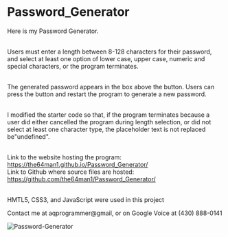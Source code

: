 # Password_Generator

Here is my Password Generator.<br><br> 

Users must enter a length between 8-128 characters for their password, and select at least one option of lower case, upper case, numeric and special characters, or the program terminates.<br><br>

The generated password appears in the box above the button. Users can press the button and restart the program to generate a new password.<br><br>

I modified the starter code so that, if the program terminates because a user did either cancelled the program during length selection, or did not select at least one character type, the placeholder text is not replaced be"undefined".<br><br>

Link to the website hosting the program: https://the64man1.github.io/Password_Generator/ <br>
Link to Github where source files are hosted: https://github.com/the64man1/Password_Generator/ <br><br>

HMTL5, CSS3, and JavaScript were used in this project

Contact me at aqprogrammer@gmail, or on Google Voice at (430) 888-0141‬

![Password-Generator](https://user-images.githubusercontent.com/74144055/111871752-d4c97800-8959-11eb-85ac-bfd4ddf3ef12.png)

